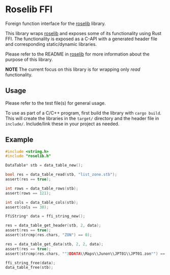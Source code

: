 # Roselib FFI
Foreign function interface for the [roselib](../rose-lib) library.

This library wraps [roselib](../rose-lib) and exposes some of its functionality using Rust FFI. The
functionality is exposed as a C-API with a generated header file and corresponding 
static/dynamic libraries. 

Please refer to the README in [roselib](../rose-lib) for more information about the purpose of this
library.

**NOTE** The current focus on this library is for wrapping only *read* functionality.

## Usage
Please refer to the test file(s) for general usage.

To use as part of a C/C++ program, first build the library with `cargo build`. This will create
the libraries in the `target/` directory and the header file in `include/`. Include/link these
in your project as needed.

## Example
```c
#include <string.h>
#include "roselib.h"

DataTable* stb = data_table_new();

bool res = data_table_read(stb, "list_zone.stb");
assert(res == true);

int rows = data_table_rows(stb);
assert(rows == 121);

int cols = data_table_cols(stb);
assert(cols == 38);

FfiString* data = ffi_string_new();

res = data_table_get_header(stb, 2, data);
assert(res == true);
assert(strcmp(res.chars, "ZON") == 0);

res = data_table_get_data(stb, 2, 2, data);
assert(res == true);
assert(strcmp(res.chars, ""3DDATA\\Maps\\Junon\\JPT01\\JPT01.zon"") == 0);

ffi_string_free(data);
data_table_free(stb);
```